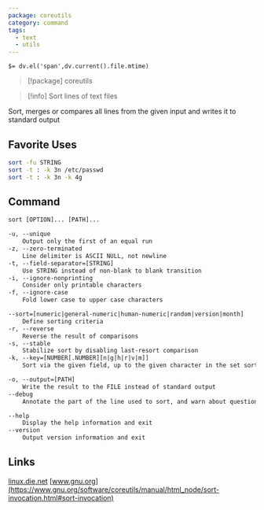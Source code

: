 ```yaml
---
package: coreutils
category: command
tags:
  - text
  - utils
---
```


`$= dv.el('span',dv.current().file.mtime)`
> [!package] coreutils

> [!info] Sort lines of text files

Sort, merges or compares all lines from the given input and writes it to standard output

## Favorite Uses
```sh
sort -fu STRING
sort -t : -k 3n /etc/passwd
sort -t : -k 3n -k 4g
```

## Command
```txt
sort [OPTION]... [PATH]...

-u, --unique
	Output only the first of an equal run
-z, --zero-terminated
	Line delimiter is ASCII NULL, not newline
-t, --field-separator=[STRING]
	Use STRING instead of non-blank to blank transition
-i, --ignore-nonprinting
	Consider only printable characters
-f, --ignore-case
	Fold lower case to upper case characters

--sort=[numeric|general-numeric|human-numeric|random|version|month]
	Define sorting criteria
-r, --reverse
	Reverse the result of comparisons
-s, --stable
	Stabilize sort by disabling last-resort comparison
-k, --key=[NUMBER[.NUMBER][n|g|h|r|v|m]]
	Sort via the given field, up to the given character in the set sorting criteria

-o, --output=[PATH]
	Write the result to the FILE instead of standard output
--debug
	Annotate the part of the line used to sort, and warn about questionable usage to standard error

--help
	Display the help information and exit 
--version
	Output version information and exit
```

## Links
[linux.die.net](https://linux.die.net/man/1/sort)
[www.gnu.org](https://www.gnu.org/software/coreutils/manual/html_node/sort-invocation.html#sort-invocation)
